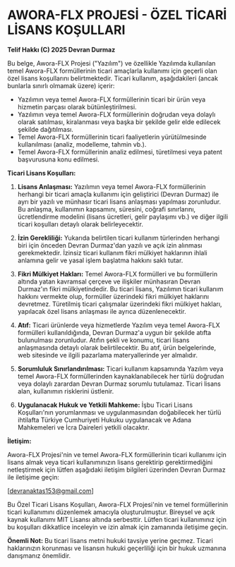 # AWORA-FLX PROJESİ - ÖZEL TİCARİ LİSANS KOŞULLARI

**Telif Hakkı (C) 2025 Devran Durmaz**

Bu belge, Awora-FLX Projesi ("Yazılım") ve özellikle Yazılımda kullanılan temel Awora-FLX formüllerinin ticari amaçlarla kullanımı için geçerli olan özel lisans koşullarını belirtmektedir. Ticari kullanım, aşağıdakileri (ancak bunlarla sınırlı olmamak üzere) içerir:

* Yazılımın veya temel Awora-FLX formüllerinin ticari bir ürün veya hizmetin parçası olarak bütünleştirilmesi.
* Yazılımın veya temel Awora-FLX formüllerinin doğrudan veya dolaylı olarak satılması, kiralanması veya başka bir şekilde gelir elde edilecek şekilde dağıtılması.
* Temel Awora-FLX formüllerinin ticari faaliyetlerin yürütülmesinde kullanılması (analiz, modelleme, tahmin vb.).
* Temel Awora-FLX formüllerinin analiz edilmesi, türetilmesi veya patent başvurusuna konu edilmesi.

**Ticari Lisans Koşulları:**

1.  **Lisans Anlaşması:** Yazılımın veya temel Awora-FLX formüllerinin herhangi bir ticari amaçla kullanımı için geliştirici (Devran Durmaz) ile ayrı bir yazılı ve münhasır ticari lisans anlaşması yapılması zorunludur. Bu anlaşma, kullanımın kapsamını, süresini, coğrafi sınırlarını, ücretlendirme modelini (lisans ücretleri, gelir paylaşımı vb.) ve diğer ilgili ticari koşulları detaylı olarak belirleyecektir.

2.  **İzin Gerekliliği:** Yukarıda belirtilen ticari kullanım türlerinden herhangi biri için önceden Devran Durmaz'dan yazılı ve açık izin alınması gerekmektedir. İzinsiz ticari kullanım fikri mülkiyet haklarının ihlali anlamına gelir ve yasal işlem başlatma hakkını saklı tutar.

3.  **Fikri Mülkiyet Hakları:** Temel Awora-FLX formülleri ve bu formüllerin altında yatan kavramsal çerçeve ve ilişkiler münhasıran Devran Durmaz'ın fikri mülkiyetindedir. Bu ticari lisans, Yazılımın ticari kullanım hakkını vermekte olup, formüller üzerindeki fikri mülkiyet haklarını devretmez. Türetilmiş ticari çalışmalar üzerindeki fikri mülkiyet hakları, yapılacak özel lisans anlaşması ile ayrıca düzenlenecektir.

4.  **Atıf:** Ticari ürünlerde veya hizmetlerde Yazılım veya temel Awora-FLX formülleri kullanıldığında, Devran Durmaz'a uygun bir şekilde atıfta bulunulması zorunludur. Atıfın şekli ve konumu, ticari lisans anlaşmasında detaylı olarak belirtilecektir. Bu atıf, ürün belgelerinde, web sitesinde ve ilgili pazarlama materyallerinde yer almalıdır.

5.  **Sorumluluk Sınırlandırılması:** Ticari kullanım kapsamında Yazılım veya temel Awora-FLX formüllerinden kaynaklanabilecek her türlü doğrudan veya dolaylı zarardan Devran Durmaz sorumlu tutulamaz. Ticari lisans alan, kullanımın risklerini üstlenir.

6.  **Uygulanacak Hukuk ve Yetkili Mahkeme:** İşbu Ticari Lisans Koşulları'nın yorumlanması ve uygulanmasından doğabilecek her türlü ihtilafta Türkiye Cumhuriyeti Hukuku uygulanacak ve Adana Mahkemeleri ve İcra Daireleri yetkili olacaktır.

**İletişim:**

Awora-FLX Projesi'nin ve temel Awora-FLX formüllerinin ticari kullanımı için lisans almak veya ticari kullanımınızın lisans gerektirip gerektirmediğini netleştirmek için lütfen aşağıdaki iletişim bilgileri üzerinden Devran Durmaz ile iletişime geçin:

[devranaktas153@gmail.com]

Bu Özel Ticari Lisans Koşulları, Awora-FLX Projesi'nin ve temel formüllerinin ticari kullanımını düzenlemek amacıyla oluşturulmuştur. Bireysel ve açık kaynak kullanımı MIT Lisansı altında serbesttir. Lütfen ticari kullanımınız için bu koşulları dikkatlice inceleyin ve izin almak için zamanında iletişime geçin.

**Önemli Not:** Bu ticari lisans metni hukuki tavsiye yerine geçmez. Ticari haklarınızın korunması ve lisansın hukuki geçerliliği için bir hukuk uzmanına danışmanız önemlidir.
